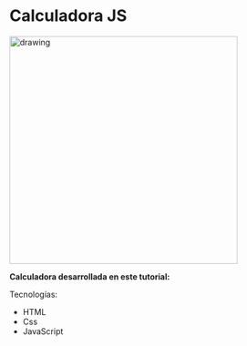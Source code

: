 # Calculadora JS

<img src="https://i.ibb.co/QJBNx5v/Screen-Shot-2021-01-31-at-22-41-36.png" alt="drawing" width="400"/>

**Calculadora desarrollada en este tutorial:**

Tecnologías:
- HTML
- Css
- JavaScript
